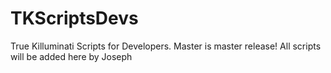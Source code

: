 TKScriptsDevs
=============

True Killuminati Scripts for Developers. Master is master release! All scripts will be added here by Joseph
